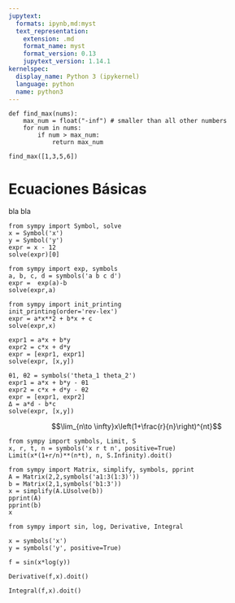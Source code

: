 ```yaml
---
jupytext:
  formats: ipynb,md:myst
  text_representation:
    extension: .md
    format_name: myst
    format_version: 0.13
    jupytext_version: 1.14.1
kernelspec:
  display_name: Python 3 (ipykernel)
  language: python
  name: python3
---
```


```{code-cell} ipython3
def find_max(nums):
    max_num = float("-inf") # smaller than all other numbers
    for num in nums:
        if num > max_num:
            return max_num
```

```{code-cell} ipython3
find_max([1,3,5,6])
```

# Ecuaciones Básicas

bla bla

```{code-cell} ipython3
from sympy import Symbol, solve
x = Symbol('x')
y = Symbol('y')
expr = x - 12
solve(expr)[0]
```

```{code-cell} ipython3
from sympy import exp, symbols
a, b, c, d = symbols('a b c d')
expr =  exp(a)-b
solve(expr,a)
```

```{code-cell} ipython3
from sympy import init_printing
init_printing(order='rev-lex')
expr = a*x**2 + b*x + c
solve(expr,x)
```

```{code-cell} ipython3
expr1 = a*x + b*y
expr2 = c*x + d*y
expr = [expr1, expr1]
solve(expr, [x,y])
```

```{code-cell} ipython3
θ1, θ2 = symbols('theta_1 theta_2')
expr1 = a*x + b*y - θ1
expr2 = c*x + d*y - θ2
expr = [expr1, expr2]
Δ = a*d - b*c
solve(expr, [x,y])
```

$$\lim_{n\to \infty}x\left(1+\frac{r}{n}\right)^{nt}$$

```{code-cell} ipython3
from sympy import symbols, Limit, S
x, r, t, n = symbols('x r t n', positive=True)
Limit(x*(1+r/n)**(n*t), n, S.Infinity).doit()
```

```{code-cell} ipython3
from sympy import Matrix, simplify, symbols, pprint
A = Matrix(2,2,symbols('a1:3(1:3)'))
b = Matrix(2,1,symbols('b1:3'))
x = simplify(A.LUsolve(b))
pprint(A)
pprint(b)
x
```

```{code-cell} ipython3
from sympy import sin, log, Derivative, Integral
```

```{code-cell} ipython3
x = symbols('x')
y = symbols('y', positive=True)
```

```{code-cell} ipython3
f = sin(x*log(y))
```

```{code-cell} ipython3
Derivative(f,x).doit()
```

```{code-cell} ipython3
Integral(f,x).doit()
```
